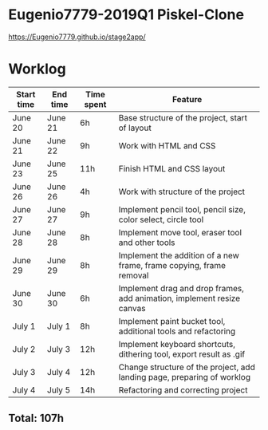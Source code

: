 # Eugenio7779-2019Q1 Piskel-Clone
<https://Eugenio7779.github.io/stage2app/>
# Worklog 
| Start time  | End time | Time spent | Feature |
|-----------|-------------|-------------|-------------|
| June 20 | June 21 | 6h | Base structure of the project, start of layout |
| June 21 | June 22 | 9h | Work with HTML and CSS  |
| June 23 | June 25 | 11h | Finish HTML and CSS layout |
| June 26 | June 26 | 4h | Work with structure of the project |
| June 27 | June 27 | 9h | Implement pencil tool, pencil size, color select, circle tool | 
| June 28 | June 28 | 8h | Implement move tool, eraser tool and other tools| 
| June 29 | June 29  | 8h | Implement the addition of a new frame, frame copying, frame removal|
| June 30 | June 30 | 6h | Implement drag and drop frames, add animation, implement resize canvas| 
| July 1 | July 1 | 8h | Implement paint bucket tool, additional tools and refactoring| 
| July 2 | July 3 | 12h | Implement keyboard shortcuts, dithering tool, export result as .gif|
| July 3 | July 4 | 12h | Change structure of the project, add landing page, preparing of worklog| 
| July 4 | July 5 | 14h | Refactoring and correcting project| 
## Total: 107h
